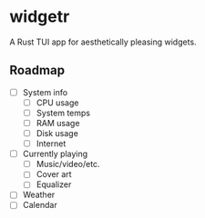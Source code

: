 # widgetr

A Rust TUI app for aesthetically pleasing widgets.

## Roadmap

- [ ] System info
    - [ ] CPU usage
    - [ ] System temps
    - [ ] RAM usage
    - [ ] Disk usage
    - [ ] Internet
- [ ] Currently playing
    - [ ] Music/video/etc.
    - [ ] Cover art
    - [ ] Equalizer
- [ ] Weather
- [ ] Calendar
